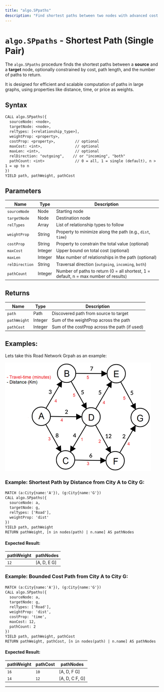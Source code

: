 ```yaml
---
title: "algo.SPpaths"
description: "Find shortest paths between two nodes with advanced cost and length constraints."
---
```


# `algo.SPpaths` - Shortest Path (Single Pair)

The `algo.SPpaths` procedure finds the shortest paths between a **source** and a **target** node, optionally constrained by cost, path length, and the number of paths to return.

It is designed for efficient and scalable computation of paths in large graphs, using properties like distance, time, or price as weights.

## Syntax

```cypher
CALL algo.SPpaths({
  sourceNode: <node>,
  targetNode: <node>,
  relTypes: [<relationship_type>],
  weightProp: <property>,
  costProp: <property>,         // optional
  maxCost: <int>,               // optional
  maxLen: <int>,                // optional
  relDirection: "outgoing",    // or "incoming", "both"
  pathCount: <int>              // 0 = all, 1 = single (default), n > 1 = up to n
})
YIELD path, pathWeight, pathCost
```

## Parameters

| Name            | Type     | Description |
|-----------------|----------|-------------|
| `sourceNode`    | Node     | Starting node |
| `targetNode`    | Node     | Destination node |
| `relTypes`      | Array    | List of relationship types to follow |
| `weightProp`    | String   | Property to minimize along the path (e.g., `dist`, `time`) |
| `costProp`      | String   | Property to constrain the total value (optional) |
| `maxCost`       | Integer  | Upper bound on total cost (optional) |
| `maxLen`        | Integer  | Max number of relationships in the path (optional) |
| `relDirection`  | String   | Traversal direction (`outgoing`, `incoming`, `both`) |
| `pathCount`     | Integer  | Number of paths to return (0 = all shortest, 1 = default, n = max number of results) |

## Returns

| Name         | Type    | Description |
|--------------|---------|-------------|
| `path`       | Path    | Discovered path from source to target |
| `pathWeight` | Integer | Sum of the weightProp across the path |
| `pathCost`   | Integer | Sum of the costProp across the path (if used) |


## Examples:
Lets take this Road Network Grpah as an example:

![Road network](../images/road_network.png)

### Example: Shortest Path by Distance from City A to City G:

```cypher
MATCH (a:City{name:'A'}), (g:City{name:'G'})
CALL algo.SPpaths({
  sourceNode: a,
  targetNode: g,
  relTypes: ['Road'],
  weightProp: 'dist'
})
YIELD path, pathWeight
RETURN pathWeight, [n in nodes(path) | n.name] AS pathNodes
```

#### Expected Result:
| pathWeight | pathNodes     |
|------------|---------------|
| `12`       | [A, D, E G]   | 


### Example: Bounded Cost Path from City A to City G:

```cypher
MATCH (a:City{name:'A'}), (g:City{name:'G'})
CALL algo.SPpaths({
  sourceNode: a,
  targetNode: g,
  relTypes: ['Road'],
  weightProp: 'dist',
  costProp: 'time',
  maxCost: 12,
  pathCount: 2
})
YIELD path, pathWeight, pathCost
RETURN pathWeight, pathCost, [n in nodes(path) | n.name] AS pathNodes
```

#### Expected Result:
| pathWeight | pathCost | pathNodes       |   
|------------|----------| --------------- |
| `16`       |  `10`    | [A, D, F G]     | 
| `14`       |  `12`    | [A, D, C F, G]  | 

---
